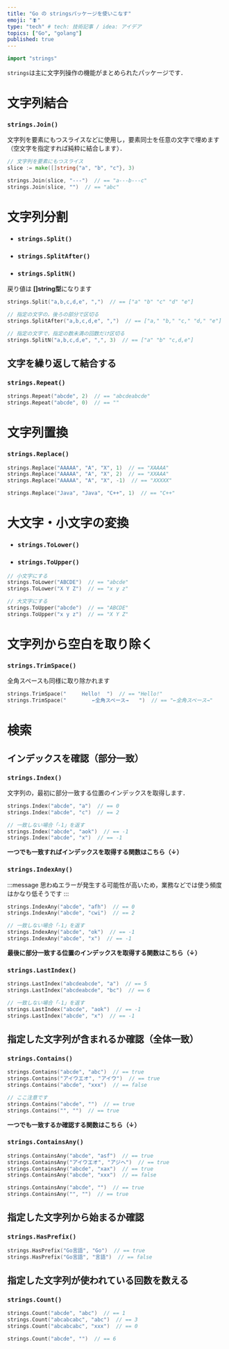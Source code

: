 ```yaml
---
title: "Go の stringsパッケージを使いこなす"
emoji: "🪰"
type: "tech" # tech: 技術記事 / idea: アイデア
topics: ["Go", "golang"]
published: true
---
```


```go
import "strings"
```

`strings`は主に文字列操作の機能がまとめられたパッケージです．



# 文字列結合
### `strings.Join()`

文字列を要素にもつスライスなどに使用し，要素同士を任意の文字で埋めます（空文字を指定すれば純粋に結合します）．

```go
// 文字列を要素にもつスライス
slice := make([]string{"a", "b", "c"}, 3)

strings.Join(slice, "---")  // == "a---b---c"
strings.Join(slice, "")  // == "abc"
```



# 文字列分割
- ### `strings.Split()`
- ### `strings.SplitAfter()`
- ### `strings.SplitN()`
戻り値は **[]string型**になります

```go
strings.Split("a,b,c,d,e", ",")  // == ["a" "b" "c" "d" "e"]

// 指定の文字の，後ろの部分で区切る
strings.SplitAfter("a,b,c,d,e", ",")  // == ["a," "b," "c," "d," "e"]

// 指定の文字で，指定の数未満の回数だけ区切る
strings.SplitN("a,b,c,d,e", ",", 3)  // == ["a" "b" "c,d,e"]
```



## 文字を繰り返して結合する
### `strings.Repeat()`

```go
strings.Repeat("abcde", 2)  // == "abcdeabcde"
strings.Repeat("abcde", 0)  // == ""
```



# 文字列置換
### `strings.Replace()`

```go
strings.Replace("AAAAA", "A", "X", 1)  // == "XAAAA"
strings.Replace("AAAAA", "A", "X", 2)  // == "XXAAA"
strings.Replace("AAAAA", "A", "X", -1)  // == "XXXXX"

strings.Replace("Java", "Java", "C++", 1)  // == "C++"
```



# 大文字・小文字の変換
 - ### `strings.ToLower()`
 - ### `strings.ToUpper()`

```go
// 小文字にする
strings.ToLower("ABCDE")  // == "abcde"
strings.ToLower("X Y Z")  // == "x y z"

// 大文字にする
strings.ToUpper("abcde")  // == "ABCDE"
strings.ToUpper("x y z")  // == "X Y Z"
```



# 文字列から空白を取り除く
### `strings.TrimSpace()`
全角スペースも同様に取り除かれます

```go
strings.TrimSpace("     Hello!  ")  // == "Hello!"
strings.TrimSpace("　　　　　←全角スペース→　　")  // == "←全角スペース→"
```



# 検索
## インデックスを確認（部分一致）

### `strings.Index()`
文字列の，最初に部分一致する位置のインデックスを取得します．

```go
strings.Index("abcde", "a")  // == 0
strings.Index("abcde", "c")  // == 2

// 一致しない場合「-1」を返す
strings.Index("abcde", "aok")  // == -1
strings.Index("abcde", "x")  // == -1
```
**一つでも一致すればインデックスを取得する関数はこちら（↓）**

### `strings.IndexAny()`
:::message
思わぬエラーが発生する可能性が高いため，業務などでは使う頻度はかなり低そうです
:::

```go
strings.IndexAny("abcde", "afh")  // == 0
strings.IndexAny("abcde", "cwi")  // == 2

// 一致しない場合「-1」を返す
strings.IndexAny("abcde", "ok")  // == -1
strings.IndexAny("abcde", "x")  // == -1
```
**最後に部分一致する位置のインデックスを取得する関数はこちら（↓）**

### `strings.LastIndex()`

```go
strings.LastIndex("abcdeabcde", "a")  // == 5
strings.LastIndex("abcdeabcde", "bc")  // == 6

// 一致しない場合「-1」を返す
strings.LastIndex("abcde", "aok")  // == -1
strings.LastIndex("abcde", "x")  // == -1
```


## 指定した文字列が含まれるか確認（全体一致）
### `strings.Contains()`

```go
strings.Contains("abcde", "abc")  // == true
strings.Contains("アイウエオ", "アイウ")  // == true
strings.Contains("abcde", "xxx")  // == false

// ここ注意です
strings.Contains("abcde", "")  // == true
strings.Contains("", "")  // == true
```
**一つでも一致するか確認する関数はこちら（↓）**

### `strings.ContainsAny()`

```go
strings.ContainsAny("abcde", "asf")  // == true
strings.ContainsAny("アイウエオ", "アジヘ")  // == true
strings.ContainsAny("abcde", "xax")  // == true
strings.ContainsAny("abcde", "xxx")  // == false

strings.ContainsAny("abcde", "")  // == true
strings.ContainsAny("", "")  // == true
```


## 指定した文字列から始まるか確認
### `strings.HasPrefix()`

```go
strings.HasPrefix("Go言語", "Go")  // == true
strings.HasPrefix("Go言語", "言語")  // == false
```


## 指定した文字列が使われている回数を数える
### `strings.Count()`

```go
strings.Count("abcde", "abc")  // == 1
strings.Count("abcabcabc", "abc")  // == 3
strings.Count("abcabcabc", "xxx")  // == 0

strings.Count("abcde", "")  // == 6
```

